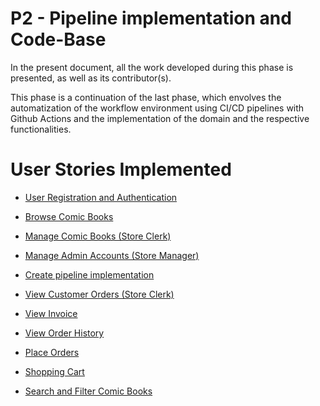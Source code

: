 # P2 - Pipeline implementation and Code-Base

In the present document, all the work developed during this phase is presented, as well as its contributor(s).

This phase is a continuation of the last phase, which envolves the automatization of the workflow environment using CI/CD pipelines with Github Actions and the implementation  of the domain and the respective functionalities. 

# User Stories Implemented

* [User Registration and Authentication](https://github.com/padrinoski/desofs2024_M1C_1/issues/1)

* [Browse Comic Books](https://github.com/padrinoski/desofs2024_M1C_1/issues/2)

* [Manage Comic Books (Store Clerk)](https://github.com/padrinoski/desofs2024_M1C_1/issues/8)

* [Manage Admin Accounts (Store Manager)](https://github.com/padrinoski/desofs2024_M1C_1/issues/10)

* [Create pipeline implementation](https://github.com/padrinoski/desofs2024_M1C_1/issues/11)

* [View Customer Orders (Store Clerk)](https://github.com/padrinoski/desofs2024_M1C_1/issues/9)

* [View Invoice](https://github.com/padrinoski/desofs2024_M1C_1/issues/7)

* [View Order History](https://github.com/padrinoski/desofs2024_M1C_1/issues/6)

* [Place Orders](https://github.com/padrinoski/desofs2024_M1C_1/issues/5)

* [Shopping Cart](https://github.com/padrinoski/desofs2024_M1C_1/issues/4)

* [Search and Filter Comic Books](https://github.com/padrinoski/desofs2024_M1C_1/issues/3)

